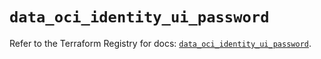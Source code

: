 # `data_oci_identity_ui_password`

Refer to the Terraform Registry for docs: [`data_oci_identity_ui_password`](https://registry.terraform.io/providers/oracle/oci/6.18.0/docs/data-sources/identity_ui_password).
